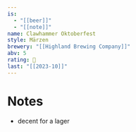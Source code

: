```yaml
---
is:
  - "[[beer]]"
  - "[[note]]"
name: Clawhammer Oktoberfest
style: Märzen
brewery: "[[Highland Brewing Company]]"
abv: 5
rating: 🤞
last: "[[2023-10]]"
---
```

# Notes
- decent for a lager
